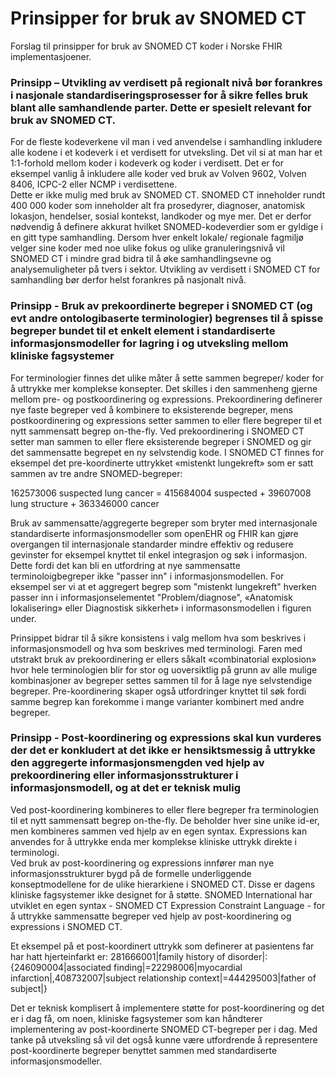 # Prinsipper for bruk av SNOMED CT

Forslag til prinsipper for bruk av SNOMED CT koder i Norske FHIR implementasjoener.

### Prinsipp – Utvikling av verdisett på regionalt nivå bør forankres i nasjonale standardiseringsprosesser for å sikre felles bruk blant alle samhandlende parter. Dette er spesielt relevant for bruk av SNOMED CT.

For de fleste kodeverkene vil man i ved anvendelse i samhandling inkludere alle kodene i et kodeverk i et verdisett for utveksling. Det vil si at man har et 1:1-forhold mellom koder i kodeverk og koder i verdisett. Det er for eksempel vanlig å inkludere alle koder ved bruk av Volven 9602, Volven 8406, ICPC-2 eller NCMP i verdisettene.  
Dette er ikke mulig med bruk av SNOMED CT. SNOMED CT inneholder rundt 400 000 koder som inneholder alt fra prosedyrer, diagnoser, anatomisk lokasjon, hendelser, sosial kontekst, landkoder og mye mer. Det er derfor nødvendig å definere akkurat hvilket SNOMED-kodeverdier som er gyldige i en gitt type samhandling. 
Dersom hver enkelt lokale/ regionale fagmiljø velger sine koder med noe ulike fokus og ulike granuleringsnivå vil SNOMED CT i mindre grad bidra til å øke samhandlingsevne og analysemuligheter på tvers i sektor. Utvikling av verdisett i SNOMED CT for samhandling bør derfor helst forankres på nasjonalt nivå.

### Prinsipp - Bruk av prekoordinerte begreper i SNOMED CT (og evt andre ontologibaserte terminologier) begrenses til å spisse begreper bundet til et enkelt element i standardiserte informasjonsmodeller for lagring i og utveksling mellom kliniske fagsystemer

For terminologier finnes det ulike måter å sette sammen begreper/ koder for å uttrykke mer komplekse konsepter. Det skilles i den sammenheng gjerne mellom pre- og postkoordinering og expressions. Prekoordinering definerer nye faste begreper ved å kombinere to eksisterende begreper, mens postkoordinering og expressions setter sammen to eller flere begreper til et nytt sammensatt begrep on-the-fly.
Ved prekoordinering i SNOMED CT setter man sammen to eller flere eksisterende begreper i SNOMED og gir det sammensatte begrepet en ny selvstendig kode. I SNOMED CT finnes for eksempel det  pre-koordinerte uttrykket «mistenkt lungekreft»  som er satt sammen av tre andre SNOMED-begreper:
 
162573006 suspected lung cancer = 415684004 suspected + 39607008 lung structure + 363346000 cancer

Bruk av sammensatte/aggregerte begreper som bryter med internasjonale standardiserte informasjonsmodeller som openEHR og FHIR kan gjøre overgangen til internasjonale standarder mindre effektiv og redusere gevinster for eksempel knyttet til enkel integrasjon og søk i informasjon. Dette fordi det kan bli en utfordring at nye sammensatte terminoloigbegreper ikke "passer inn" i informasjonsmodellen. 
For eksempel ser vi at et aggregert begrep som "mistenkt lungekreft" hverken passer inn i informasjonselementet "Problem/diagnose", «Anatomisk lokalisering» eller Diagnostisk sikkerhet» i informasonsmodellen i figuren under.
 

Prinsippet bidrar til å sikre konsistens i valg mellom hva som beskrives i informasjonsmodell og hva som beskrives med terminologi. 
Faren med utstrakt bruk av prekoordinering er ellers såkalt «combinatorial explosion» hvor hele terminologien blir for stor og uoversiktlig på grunn av alle mulige kombinasjoner av begreper settes sammen til for å lage nye selvstendige begreper. Pre-koordinering skaper også utfordringer knyttet til søk fordi samme begrep kan forekomme i mange varianter kombinert med andre begreper. 

### Prinsipp - Post-koordinering og expressions skal kun vurderes der det er konkludert at det ikke er hensiktsmessig å uttrykke den aggregerte informasjonsmengden ved hjelp av  prekoordinering eller informasjonsstrukturer i informasjonsmodell, og at det er teknisk mulig 

Ved post-koordinering kombineres to eller flere begreper fra terminologien til et nytt sammensatt begrep on-the-fly. De beholder hver sine unike id-er, men kombineres sammen ved hjelp av en egen syntax. Expressions kan anvendes for å uttrykke enda mer komplekse kliniske uttrykk direkte i terminologi.  
Ved bruk av post-koordinering og expressions innfører man nye informasjonsstrukturer bygd på de formelle underliggende konseptmodellene for de ulike hierarkiene i SNOMED CT. Disse er dagens kliniske fagsystemer ikke designet for å støtte. SNOMED International har utviklet en egen syntax - SNOMED CT Expression Constraint Language -  for å uttrykke sammensatte begreper ved hjelp av post-koordinering og expressions i SNOMED CT. 

Et eksempel på et post-koordinert uttrykk som definerer at pasientens far har hatt hjerteinfarkt er:
281666001|family history of disorder|:{246090004|associated finding|=22298006|myocardial infarction|,408732007|subject relationship context|=444295003|father of subject|} 

Det er teknisk komplisert å implementere støtte for post-koordinering og det er i dag få, om noen,  kliniske fagsystemer som kan håndterer implementering av post-koordinerte SNOMED CT-begreper per i dag. Med tanke på utveksling så vil det også kunne være utfordrende å representere post-koordinerte begreper benyttet sammen med standardiserte informasjonsmodeller. 


